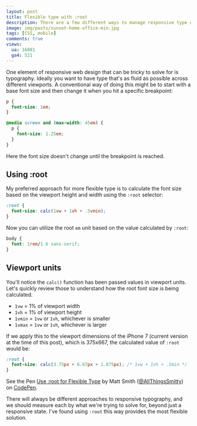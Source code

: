 ```yaml
---
layout: post
title: Flexible type with :root
description: There are a few different ways to manage responsive type on the web. My personal approach is to use the :root selector for maximum flexibility.
image: img/posts/sunset-home-office-min.jpg
tags: [CSS, mobile]
comments: true
views:
  ua: 16081
  ga4: 521
---
```


One element of responsive web design that can be tricky to solve for is typography. Ideally you want to have type that's as fluid as possible across different viewports. A conventional way of doing this might be to start with a base font size and then change it when you hit a specific breakpoint:

```css
p {
  font-size: 1em;
}

@media screen and (max-width: 45em) {
  p {
    font-size: 1.25em;
  }
}
```

Here the font size doesn't change until the breakpoint is reached.


## Using :root

My preferred approach for more flexible type is to calculate the font size based on the viewport height and width using the `:root` selector:

```css
:root {
  font-size: calc(1vw + 1vh + .5vmin);
}
```

Now you can utilize the root `em` unit based on the value calculated by `:root`:

```css
body {
  font: 1rem/1.6 sans-serif;
}
```

## Viewport units

You'll notice the `calc()` function has been passed values in viewport units. Let's quickly review those to understand how the root font size is being calculated.

* `1vw` = 1% of viewport width
* `1vh` = 1% of viewport height
* `1vmin` = `1vw` or `1vh`, whichever is smaller
* `1vmax` = `1vw` or `1vh`, whichever is larger

If we apply this to the viewport dimensions of the iPhone 7 (current version at the time of this post), which is 375x667, the calculated value of `:root` would be:

```css
:root {
  font-size: calc(3.75px + 6.67px + 1.875px); /* 1vw + 1vh + .5min */
}
```

<div class="embed">
  <p class="codepen" data-height="450" data-slug-hash="XKgOkR" data-default-tab="result" data-user="AllThingsSmitty" data-embed-version="2" class="codepen">See the Pen <a href="http://codepen.io/AllThingsSmitty/pen/XKgOkR/">Use :root for Flexible Type</a> by Matt Smith (<a href="http://codepen.io/AllThingsSmitty">@AllThingsSmitty</a>) on <a href="http://codepen.io">CodePen</a>.</p>
  <script async src="//assets.codepen.io/assets/embed/ei.js"></script>
</div>

There will always be different approaches to responsive typography, and we should measure each by what we're trying to solve for, beyond just a responsive state. I've found using `:root` this way provides the most flexible solution.
